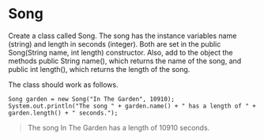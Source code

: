 # Song

Create a class called Song. The song has the instance variables name (string) and length in seconds (integer). Both are set in the public Song(String name, int length) constructor. Also, add to the object the methods public String name(), which returns the name of the song, and public int length(), which returns the length of the song.

The class should work as follows.

```
Song garden = new Song("In The Garden", 10910);
System.out.println("The song " + garden.name() + " has a length of " + garden.length() + " seconds.");
```

> The song In The Garden has a length of 10910 seconds.